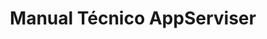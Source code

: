 ---
title: Manual Técnico AppServiser
description:  Documentación Técnica del Archivo `test-local.php`
---
